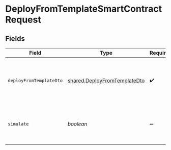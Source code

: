 # DeployFromTemplateSmartContractRequest


## Fields

| Field                                                                               | Type                                                                                | Required                                                                            | Description                                                                         |
| ----------------------------------------------------------------------------------- | ----------------------------------------------------------------------------------- | ----------------------------------------------------------------------------------- | ----------------------------------------------------------------------------------- |
| `deployFromTemplateDto`                                                             | [shared.DeployFromTemplateDto](../../../sdk/models/shared/deployfromtemplatedto.md) | :heavy_check_mark:                                                                  | Deploy smart contract from template body payload.                                   |
| `simulate`                                                                          | *boolean*                                                                           | :heavy_minus_sign:                                                                  | Boolean for transaction simulation. Will estimate gas price.                        |